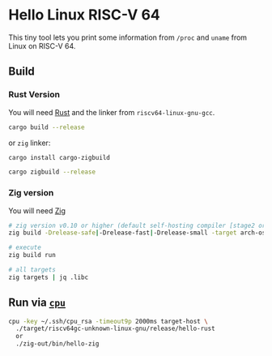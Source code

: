 # Hello Linux RISC-V 64

This tiny tool lets you print some information from `/proc` and `uname` from
Linux on RISC-V 64. 

## Build

### Rust Version

You will need [Rust](https://www.rust-lang.org/) and the linker from
`riscv64-linux-gnu-gcc`.

```sh
cargo build --release
```

or `zig` linker:

```sh
cargo install cargo-zigbuild

cargo zigbuild --release
```

### Zig version
You will need [Zig](https://www.ziglang.org/)

```sh
# zig version v0.10 or higher (default self-hosting compiler [stage2 or stage3]) 
zig build -Drelease-safe|-Drelease-fast|-Drelease-small -target arch-os-libc

# execute
zig build run

# all targets
zig targets | jq .libc
```

## Run via [`cpu`](https://github.com/u-root/cpu)

```sh
cpu -key ~/.ssh/cpu_rsa -timeout9p 2000ms target-host \
  ./target/riscv64gc-unknown-linux-gnu/release/hello-rust
  or
  ./zig-out/bin/hello-zig
```
